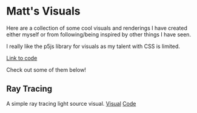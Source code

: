 # Matt's Visuals

Here are a collection of some cool visuals and renderings I have created either myself or from following/being inspired by other things I have seen.

I really like the p5js library for visuals as my talent with CSS is limited.

[Link to code](https://github.com/matthiebl/visuals)

Check out some of them below!

## Ray Tracing
A simple ray tracing light source visual.
[Visual](https://matthiebl.github.io/visuals/ray-tracing) [Code](https://github.com/matthiebl/visuals/blob/master/ray-tracing)
